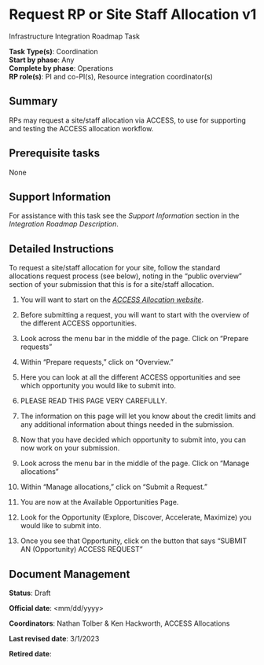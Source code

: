# Request RP or Site Staff Allocation v1

Infrastructure Integration Roadmap Task

**Task Type(s)**: Coordination  
**Start by phase**: Any  
**Complete by phase**: Operations  
**RP role(s)**: PI and co-PI(s), Resource integration coordinator(s)

## Summary

RPs may request a site/staff allocation via ACCESS, to use for supporting and testing the ACCESS allocation workflow.

## Prerequisite tasks

None

## Support Information

For assistance with this task see the *Support Information* section in the *Integration Roadmap Description*.

## Detailed Instructions

To request a site/staff allocation for your site, follow the standard allocations request process (see below), noting in the “public overview” section of your submission that this is for a site/staff allocation.

1.  You will want to start on the [*ACCESS Allocation website*](https://allocations.access-ci.org/).

2.  Before submitting a request, you will want to start with the overview of the different ACCESS opportunities.

3.  Look across the menu bar in the middle of the page. Click on “Prepare requests”

4.  Within “Prepare requests,” click on “Overview.”

5.  Here you can look at all the different ACCESS opportunities and see which opportunity you would like to submit into.

6.  PLEASE READ THIS PAGE VERY CAREFULLY.

7.  The information on this page will let you know about the credit limits and any additional information about things needed in the submission.

8.  Now that you have decided which opportunity to submit into, you can now work on your submission.

9.  Look across the menu bar in the middle of the page. Click on “Manage allocations”

10. Within “Manage allocations,” click on “Submit a Request.”

11. You are now at the Available Opportunities Page.

12. Look for the Opportunity (Explore, Discover, Accelerate, Maximize) you would like to submit into.

13. Once you see that Opportunity, click on the button that says “SUBMIT AN (Opportunity) ACCESS REQUEST”

## Document Management

**Status**: Draft

**Official date**: \<mm/dd/yyyy\>

**Coordinators**: Nathan Tolber & Ken Hackworth, ACCESS Allocations

**Last revised date**: 3/1/2023

**Retired date**:
